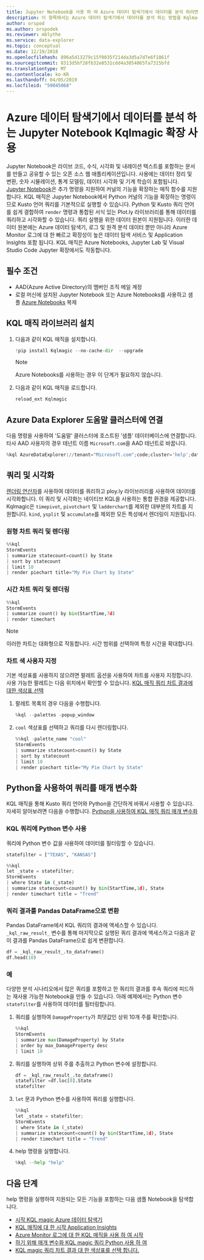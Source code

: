 ```yaml
---
title: Jupyter Notebook을 사용 하 여 Azure 데이터 탐색기에서 데이터를 분석 하려면
description: 이 항목에서는 Azure 데이터 탐색기에서 데이터를 분석 하는 방법을 Kqlmagic 확장 및 Jupyter Notebook을 사용 하 여 합니다.
author: orspod
ms.author: orspodek
ms.reviewer: mblythe
ms.service: data-explorer
ms.topic: conceptual
ms.date: 12/19/2018
ms.openlocfilehash: 896a5d13279c15f0035f214da3d5a7d7e6f1861f
ms.sourcegitcommit: 8313d5bf28fb32e8531cdd4a3054065fa7315bfd
ms.translationtype: MT
ms.contentlocale: ko-KR
ms.lasthandoff: 04/05/2019
ms.locfileid: "59045068"
---
```

# <a name="use-a-jupyter-notebook-and-kqlmagic-extension-to-analyze-data-in-azure-data-explorer"></a>Azure 데이터 탐색기에서 데이터를 분석 하는 Jupyter Notebook Kqlmagic 확장 사용

Jupyter Notebook은 라이브 코드, 수식, 시각화 및 내레이션 텍스트를 포함하는 문서를 만들고 공유할 수 있는 오픈 소스 웹 애플리케이션입니다. 사용에는 데이터 정리 및 변환, 숫자 시뮬레이션, 통계 모델링, 데이터 시각화 및 기계 학습이 포함됩니다.
[Jupyter Notebook](https://jupyter.org/)은 추가 명령을 지원하여 커널의 기능을 확장하는 매직 함수를 지원합니다. KQL 매직은 Jupyter Notebook에서 Python 커널의 기능을 확장하는 명령이므로 Kusto 언어 쿼리를 기본적으로 실행할 수 있습니다. Python 및 Kusto 쿼리 언어를 쉽게 결합하여 `render` 명령과 통합된 서식 있는 Plot.ly 라이브러리를 통해 데이터를 쿼리하고 시각화할 수 있습니다. 쿼리 실행을 위한 데이터 원본이 지원됩니다. 이러한 데이터 원본에는 Azure 데이터 탐색기, 로그 및 원격 분석 데이터 뿐만 아니라 Azure Monitor 로그에 대 한 빠르고 확장성이 높은 데이터 탐색 서비스 및 Application Insights 포함 됩니다. KQL 매직은 Azure Notebooks, Jupyter Lab 및 Visual Studio Code Jupyter 확장에서도 작동합니다.

## <a name="prerequisites"></a>필수 조건

- AAD(Azure Active Directory)의 멤버인 조직 메일 계정
- 로컬 머신에 설치된 Jupyter Notebook 또는 Azure Notebooks를 사용하고 샘플 [Azure Notebooks](https://kustomagicsamples-manojraheja.notebooks.azure.com/j/notebooks/Getting%20Started%20with%20kqlmagic%20on%20Azure%20Data%20Explorer.ipynb) 복제

## <a name="install-kql-magic-library"></a>KQL 매직 라이브러리 설치

1. 다음과 같이 KQL 매직을 설치합니다.

    ```python
    !pip install Kqlmagic --no-cache-dir  --upgrade
    ```
    > [!NOTE]
    > Azure Notebooks를 사용하는 경우 이 단계가 필요하지 않습니다.

1. 다음과 같이 KQL 매직을 로드합니다.

    ```python
    reload_ext Kqlmagic
    ```

## <a name="connect-to-the-azure-data-explorer-help-cluster"></a>Azure Data Explorer 도움말 클러스터에 연결

다음 명령을 사용하여 ‘도움말’ 클러스터에 호스트된 ‘샘플’ 데이터베이스에 연결합니다. 타사 AAD 사용자의 경우 테넌트 이름 `Microsoft.com`을 AAD 테넌트로 바꿉니다.

```python
%kql AzureDataExplorer://tenant="Microsoft.com";code;cluster='help';database='Samples'
```

## <a name="query-and-visualize"></a>쿼리 및 시각화

[렌더링 연산자](/azure/kusto/query/renderoperator)를 사용하여 데이터를 쿼리하고 ploy.ly 라이브러리를 사용하여 데이터를 시각화합니다. 이 쿼리 및 시각화는 네이티브 KQL을 사용하는 통합 환경을 제공합니다. Kqlmagic은 `timepivot`, `pivotchart` 및 `ladderchart`를 제외한 대부분의 차트를 지원합니다. `kind`, `ysplit` 및 `accumulate`를 제외한 모든 특성에서 렌더링이 지원됩니다. 

### <a name="query-and-render-piechart"></a>원형 차트 쿼리 및 렌더링

```python
%%kql
StormEvents
| summarize statecount=count() by State
| sort by statecount 
| limit 10
| render piechart title="My Pie Chart by State"
```

### <a name="query-and-render-timechart"></a>시간 차트 쿼리 및 렌더링

```python
%%kql
StormEvents
| summarize count() by bin(StartTime,7d)
| render timechart
```

> [!NOTE]
> 이러한 차트는 대화형으로 작동합니다. 시간 범위를 선택하여 특정 시간을 확대합니다.

### <a name="customize-the-chart-colors"></a>차트 색 사용자 지정

기본 색상표를 사용하지 않으려면 팔레트 옵션을 사용하여 차트를 사용자 지정합니다. 사용 가능한 팔레트는 다음 위치에서 확인할 수 있습니다. [KQL 매직 쿼리 차트 결과에 대한 색상표 선택](https://mybinder.org/v2/gh/Microsoft/jupyter-Kqlmagic/master?filepath=notebooks%2FColorYourCharts.ipynb)

1. 팔레트 목록의 경우 다음을 수행합니다.

    ```python
    %kql --palettes -popup_window
    ```

1. `cool` 색상표를 선택하고 쿼리를 다시 렌더링합니다.

    ```python
    %%kql -palette_name "cool"
    StormEvents
    | summarize statecount=count() by State
    | sort by statecount
    | limit 10
    | render piechart title="My Pie Chart by State"
    ```

## <a name="parameterize-a-query-with-python"></a>Python을 사용하여 쿼리를 매개 변수화

KQL 매직을 통해 Kusto 쿼리 언어와 Python을 간단하게 바꿔서 사용할 수 있습니다. 자세히 알아보려면 다음을 수행합니다. [Python을 사용하여 KQL 매직 쿼리 매개 변수화](https://mybinder.org/v2/gh/Microsoft/jupyter-Kqlmagic/master?filepath=notebooks%2FParametrizeYourQuery.ipynb)

### <a name="use-a-python-variable-in-your-kql-query"></a>KQL 쿼리에 Python 변수 사용

쿼리에 Python 변수 값을 사용하여 데이터를 필터링할 수 있습니다.

```python
statefilter = ["TEXAS", "KANSAS"]
```

```python
%%kql
let _state = statefilter;
StormEvents 
| where State in (_state) 
| summarize statecount=count() by bin(StartTime,1d), State
| render timechart title = "Trend"
```

### <a name="convert-query-results-to-pandas-dataframe"></a>쿼리 결과를 Pandas DataFrame으로 변환

Pandas DataFrame에서 KQL 쿼리의 결과에 액세스할 수 있습니다. `_kql_raw_result_` 변수를 통해 마지막으로 실행된 쿼리 결과에 액세스하고 다음과 같이 결과를 Pandas DataFrame으로 쉽게 변환합니다.

```python
df = _kql_raw_result_.to_dataframe()
df.head(10)
```

### <a name="example"></a>예

다양한 분석 시나리오에서 많은 쿼리를 포함하고 한 쿼리의 결과를 후속 쿼리에 피드하는 재사용 가능한 Notebook을 만들 수 있습니다. 아래 예제에서는 Python 변수 `statefilter`를 사용하여 데이터를 필터링합니다.

1. 쿼리를 실행하여 `DamageProperty`가 최댓값인 상위 10개 주를 확인합니다.

    ```python
    %%kql
    StormEvents
    | summarize max(DamageProperty) by State
    | order by max_DamageProperty desc
    | limit 10
    ```

1. 쿼리를 실행하여 상위 주를 추출하고 Python 변수에 설정합니다.

    ```python
    df = _kql_raw_result_.to_dataframe()
    statefilter =df.loc[0].State
    statefilter
    ```

1. `let` 문과 Python 변수를 사용하여 쿼리를 실행합니다.

    ```python
    %%kql
    let _state = statefilter;
    StormEvents 
    | where State in (_state)
    | summarize statecount=count() by bin(StartTime,1d), State
    | render timechart title = "Trend"
    ```

1. help 명령을 실행합니다.

    ```python
    %kql --help "help"
    ```

## <a name="next-steps"></a>다음 단계

help 명령을 실행하여 지원되는 모든 기능을 포함하는 다음 샘플 Notebook을 탐색합니다.
- [시작 KQL magic Azure 데이터 탐색기](https://mybinder.org/v2/gh/Microsoft/jupyter-Kqlmagic/master?filepath=notebooks%2FQuickStart.ipynb) 
- [KQL 매직에 대 한 시작 Application Insights](https://mybinder.org/v2/gh/Microsoft/jupyter-Kqlmagic/master?filepath=notebooks%2FQuickStartAI.ipynb) 
- [Azure Monitor 로그에 대 한 KQL 매직을 사용 하 여 시작](https://mybinder.org/v2/gh/Microsoft/jupyter-Kqlmagic/master?filepath=notebooks%2FQuickStartLA.ipynb) 
- [하기 위해 매개 변수화 KQL magic 쿼리 Python 사용 하 여](https://mybinder.org/v2/gh/Microsoft/jupyter-Kqlmagic/master?filepath=notebooks%2FParametrizeYourQuery.ipynb) 
- [KQL magic 쿼리 차트 결과 대 한 색상표를 선택 합니다.](https://mybinder.org/v2/gh/Microsoft/jupyter-Kqlmagic/master?filepath=notebooks%2FColorYourCharts.ipynb)
